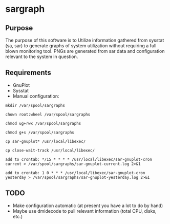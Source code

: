# sargraph #

## Purpose #
The purpose of this software is to Utilize information gathered from sysstat (sa, sar) to generate graphs of system utilization without requiring a full blown monitoring tool.  PNGs are generated from sar data and configuration relevant to the system in question.

## Requirements
- GnuPlot
- Sysstat
- Manual configuration:

`mkdir /var/spool/sargraphs`

`chown root:wheel /var/spool/sargraphs`

`chmod ug+rwx /var/spool/sargraphs`

`chmod g+s /var/spool/sargraphs`

`cp sar-gnuplot* /usr/local/libexec/`

`cp close-wait-track /usr/local/libexec/`

`add to crontab: */15 * * * * /usr/local/libexec/sar-gnuplot-cron current > /var/spool/sargraphs/sar-gnuplot-current.log 2>&1`

`add to crontab: 1 0 * * * /usr/local/libexec/sar-gnuplot-cron yesterday > /var/spool/sargraphs/sar-gnuplot-yesterday.log 2>&1`

## TODO #
- Make configuration automatic (at present you have a lot to do by hand)
- Maybe use dmidecode to pull relevant information (total CPU, disks, etc.)
